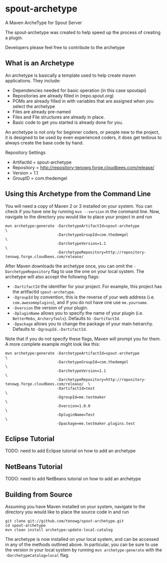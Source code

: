 spout-archetype
===============

A Maven ArcheType for Spout Server

The spout-archetype was created to help speed up the process of creating a plugin.

Developers please feel free to contribute to the archetype

What is an Archetype
--------------------
An archetype is basically a template used to help create maven applications. They include:

* Dependencies needed for basic operation (in this case spoutapi)
* Repositories are already filled in (repo.spout.org)
* POMs are already filled in with variables that are assigned when you select the archetype
* Files are already pre-named
* Files and File structures are already in place.
* Basic code to get you started is already done for you.

An archetype is not only for beginner coders, or people new to the project, it is designed to be used by even experienced coders, it does get tedious to always create the base code by hand.

Repository Settings

* ArtifactId = spout-archetype
* Repository = http://repository-tenowg.forge.cloudbees.com/release/
* Version = 1.1
* GroupID = com.thedemgel

Using this Archetype from the Command Line
------------------------------------------
You will need a copy of Maven 2 or 3 installed on your system. You can check if you have one by running `mvn --version` in the command line. Now, navigate to the directory you would like to place your project in and run

	mvn archetype:generate -DarchetypeArtifactId=spout-archetype                                        \
	                       -DarchetypeGroupId=com.thedemgel                                             \
	                       -DarchetypeVersion=1.1                                                       \
	                       -DarchetypeRepository=http://repository-tenowg.forge.cloudbees.com/release/

After Maven downloads the archetype once, you can omit the `-DarchetypeRepository` flag to use the one on your local system. The archetype will also accept the following flags:

* `-DartifactId` the identifier for your project. For example, this project has the artifactId `spout-archetype`.
* `-DgroupId` by convention, this is the reverse of your web address (i.e. `com.awesomeplugins`), and if you do not have one use `me.yourname`.
* `-Dversion` the version of your plugin.
* `-DpluginName` allows you to specify the name of your plugin (i.e. `BetterMobs`, `ArcheryTools`). Defaults to `-DartifactId`.
* `-Dpackage` allows you to change the package of your main heirarchy. Defaults to `-DgroupId.-DartifactId`.

Note that if you do not specify these flags, Maven will prompt you for them. A more complete example might look like this:

	mvn archetype:generate -DarchetypeArtifactId=spout-archetype                                        \
	                       -DarchetypeGroupId=com.thedemgel                                             \
	                       -DarchetypeVersion=1.1                                                       \
	                       -DarchetypeRepository=http://repository-tenowg.forge.cloudbees.com/release/  \
	                       -DartifactId=test                                                            \
	                       -DgroupId=me.testmaker                                                       \
	                       -Dversion=1.0.0                                                              \
	                       -DpluginName=Test                                                            \
	                       -Dpackage=me.testmaker.plugins.test

Eclipse Tutorial
----------------
TODO: need to add Eclipse tutorial on how to add an archetype

NetBeans Tutorial
-----------------
TODO: need to add NetBeans tutorial on how to add an archetype

Building from Source
--------------------
Assuming you have Maven installed on your system, navigate to the directory you would like to place the source code in and run

	git clone git://github.com/tenowg/spout-archetype.git
	cd spout-archetype
	mvn clean install archetype:update-local-catalog

The archetype is now installed on your local system, and can be accessed in any of the methods outlined above. In particular, you can be sure to use the version in your local system by running `mvn archetype:generate` with the `-DarchetypeCatalog=local` flag.
